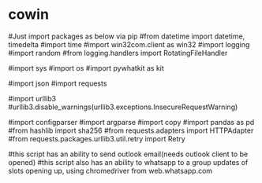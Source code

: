 # cowin
#Just import packages as below via pip
#from datetime import datetime, timedelta
#import time
#import win32com.client as win32
#import logging
#import random
#from logging.handlers import RotatingFileHandler

#import sys
#import os
#import pywhatkit as kit

#import json
#import requests

#import urllib3
#urllib3.disable_warnings(urllib3.exceptions.InsecureRequestWarning)

#import configparser
#import argparse
#import copy
#import pandas as pd
#from hashlib import sha256
#from requests.adapters import HTTPAdapter
#from requests.packages.urllib3.util.retry import Retry

#this script has an ability to send outlook email(needs outlook client to be opened)
#this script also has an ability to whatsapp to a group updates of slots opening up, using chromedriver from web.whatsapp.com
